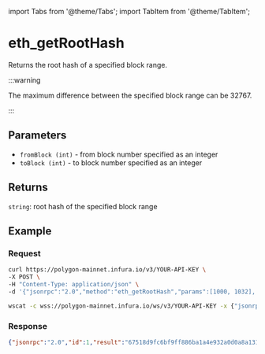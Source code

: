 import Tabs from '@theme/Tabs';
import TabItem from '@theme/TabItem';

# eth_getRootHash

Returns the root hash of a specified block range.

:::warning

The maximum difference between the specified block range can be 32767.

:::

## Parameters

- `fromBlock (int)` - from block number specified as an integer
- `toBlock (int)` - to block number specified as an integer

## Returns

`string`: root hash of the specified block range

## Example

### Request

<Tabs>
  <TabItem value="cURL">

  ```bash
  curl https://polygon-mainnet.infura.io/v3/YOUR-API-KEY \
-X POST \
-H "Content-Type: application/json" \
-d '{"jsonrpc":"2.0","method":"eth_getRootHash","params":[1000, 1032], "id":1}'
  ```

  </TabItem>
  <TabItem value="WSS">

  ```bash
  wscat -c wss://polygon-mainnet.infura.io/ws/v3/YOUR-API-KEY -x {"jsonrpc":"2.0","method":"eth_getRootHash","params":[1000, 1032], "id":1}'
  ```

  </TabItem>
</Tabs>

### Response

```json
{"jsonrpc":"2.0","id":1,"result":"67518d9fc6bf9ff886ba1a4e932a0d0a8a1318b3f300518773aaf2210410cf73"}
```

